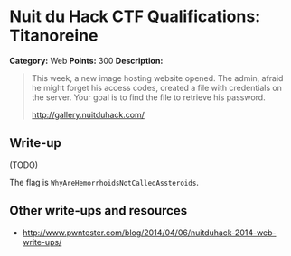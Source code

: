 # Nuit du Hack CTF Qualifications: Titanoreine

**Category:** Web
**Points:** 300
**Description:**

> This week, a new image hosting website opened. The admin, afraid he might forget his access codes, created a file with credentials on the server. Your goal is to find the file to retrieve his password.
>
> <http://gallery.nuitduhack.com/>

## Write-up

(TODO)

The flag is `WhyAreHemorrhoidsNotCalledAssteroids`.

## Other write-ups and resources

* <http://www.pwntester.com/blog/2014/04/06/nuitduhack-2014-web-write-ups/>
